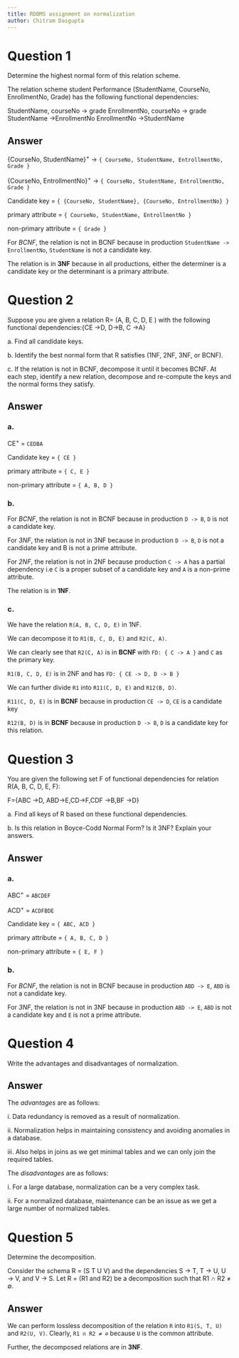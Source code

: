 ```yaml
---
title: RDBMS assignment on normalization
author: Chitram Dasgupta
---
```


# Question 1

Determine the highest normal form of this relation scheme.

The relation scheme student Performance (StudentName, CourseNo, EnrollmentNo, Grade)
has the following functional dependencies:

StudentName, courseNo → grade
EnrollmentNo, courseNo → grade
StudentName →EnrollmentNo
EnrollmentNo →StudentName

## Answer

{CourseNo, StudentName}<sup>+</sup> -> `{ CourseNo, StudentName, EntrollmentNo, Grade }`

{CourseNo, EntrollmentNo}<sup>+</sup> -> `{ CourseNo, StudentName, EntrollmentNo, Grade }`

Candidate key = `{ {CourseNo, StudentName}, {CourseNo, EntrollmentNo} }`

primary attribute = `{ CourseNo, StudentName, EntrollmentNo }`

non-primary attribute = `{ Grade }`

For *BCNF*, the relation is not in BCNF because in production `StudentName -> EnrollmentNo`,
`StudentName` is not a candidate key.

The relation is in **3NF** because in all productions, either the determiner is a
candidate key or the determinant is a primary attribute.

# Question 2

Suppose you are given a relation R= (A, B, C, D, E ) with the following functional
dependencies:{CE →D, D→B, C →A}

a. Find all candidate keys.

b. Identify the best normal form that R satisfies (1NF, 2NF, 3NF, or BCNF).

c. If the relation is not in BCNF, decompose it until it becomes BCNF. At each step, identify a
new relation, decompose and re-compute the keys and the normal forms they satisfy.

## Answer

### a. 

CE<sup>+</sup> = `CEDBA`

Candidate key = `{ CE }`

primary attribute = `{ C, E }`

non-primary attribute = `{ A, B, D }`

### b.

For *BCNF*, the relation is not in BCNF because in production `D -> B`, `D` is not a
candidate key.

For *3NF*, the relation is not in 3NF because in production `D -> B`, `D` is not a
candidate key and B is not a prime attribute.

For *2NF*, the relation is not in 2NF because production `C -> A` has a partial
dependency i.e `C` is a proper subset of a candidate key and `A` is a non-prime
attribute.

The relation is in **1NF**.

### c.

We have the relation `R(A, B, C, D, E)` in 1NF.

We can decompose it to `R1(B, C, D, E)` and `R2(C, A)`.

We can clearly see that `R2(C, A)` is in **BCNF** with `FD: { C -> A }`
and `C` as the primary key.

`R1(B, C, D, E)` is in 2NF and has `FD: { CE -> D, D -> B }`

We can further divide `R1` into `R11(C, D, E)` and `R12(B, D)`.

`R11(C, D, E)` is in **BCNF** because in production `CE -> D`, `CE` is a candidate key

`R12(B, D)` is in **BCNF** because in production `D -> B`, `D` is a candidate key for this
relation.

# Question 3

You are given the following set F of functional dependencies for relation R(A, B, C, D, E, F):

F={ABC →D, ABD→E,CD→F,CDF →B,BF →D}

a. Find all keys of R based on these functional dependencies.

b. Is this relation in Boyce-Codd Normal Form? Is it 3NF? Explain your answers.

## Answer

### a.

ABC<sup>+</sup> = `ABCDEF`

ACD<sup>+</sup> = `ACDFBDE`

Candidate key = `{ ABC, ACD }`

primary attribute = `{ A, B, C, D }`

non-primary attribute = `{ E, F }`

### b.

For *BCNF*, the relation is not in BCNF because in production `ABD -> E`, `ABD` is not a
candidate key.

For *3NF*, the relation is not in 3NF because in production `ABD -> E`, `ABD` is not a
candidate key and `E` is not a prime attribute.

# Question 4

Write the advantages and disadvantages of normalization.

## Answer

The *advantages* are as follows:

i. Data redundancy is removed as a result of normalization.

ii. Normalization helps in maintaining consistency and avoiding anomalies
in a database.

iii. Also helps in joins as we get minimal tables and we can only join the
required tables.

The *disadvantages* are as follows:

i. For a large database, normalization can be a very complex task.

ii. For a normalized database, maintenance can be an issue as we get a large
number of normalized tables.

# Question 5

Determine the decomposition.

Consider the schema R = (S T U V) and the dependencies S → T, T → U, U → V, and V → S.
Let R = (R1 and R2) be a decomposition such that R1 ∩ R2 ≠ ∅.

## Answer

We can perform lossless decomposition of the relation `R` into `R1(S, T, U)` 
and `R2(U, V)`. Clearly, `R1 ∩ R2 ≠ ∅` because `U` is the common attribute.

Further, the decomposed relations are in **3NF**.

